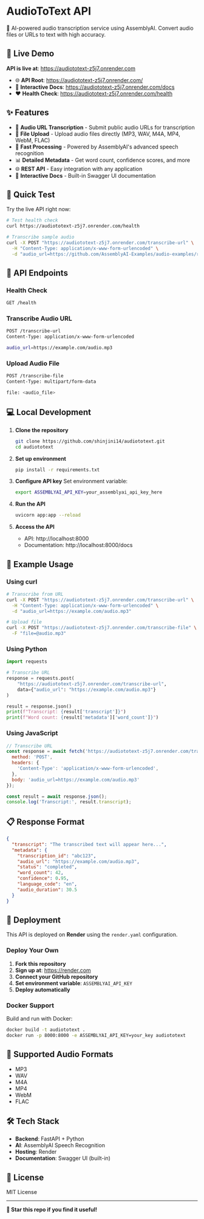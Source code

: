 # AudioToText API

🎵 AI-powered audio transcription service using AssemblyAI. Convert audio files or URLs to text with high accuracy.

## 🚀 Live Demo

**API is live at**: https://audiototext-z5j7.onrender.com

- 🌐 **API Root**: https://audiototext-z5j7.onrender.com/
- 📖 **Interactive Docs**: https://audiototext-z5j7.onrender.com/docs
- ❤️ **Health Check**: https://audiototext-z5j7.onrender.com/health

## ✨ Features

- 🎵 **Audio URL Transcription** - Submit public audio URLs for transcription
- 📁 **File Upload** - Upload audio files directly (MP3, WAV, M4A, MP4, WebM, FLAC)
- 🚀 **Fast Processing** - Powered by AssemblyAI's advanced speech recognition
- 📊 **Detailed Metadata** - Get word count, confidence scores, and more
- 🌐 **REST API** - Easy integration with any application
- 📖 **Interactive Docs** - Built-in Swagger UI documentation

## 🎯 Quick Test

Try the live API right now:

```bash
# Test health check
curl https://audiototext-z5j7.onrender.com/health

# Transcribe sample audio
curl -X POST "https://audiototext-z5j7.onrender.com/transcribe-url" \
  -H "Content-Type: application/x-www-form-urlencoded" \
  -d "audio_url=https://github.com/AssemblyAI-Examples/audio-examples/raw/main/20230607_me_canadian_wildfires.mp3"
```

## 📡 API Endpoints

### Health Check
```bash
GET /health
```

### Transcribe Audio URL
```bash
POST /transcribe-url
Content-Type: application/x-www-form-urlencoded

audio_url=https://example.com/audio.mp3
```

### Upload Audio File
```bash
POST /transcribe-file
Content-Type: multipart/form-data

file: <audio_file>
```

## 💻 Local Development

1. **Clone the repository**
   ```bash
   git clone https://github.com/shinjini14/audiototext.git
   cd audiototext
   ```

2. **Set up environment**
   ```bash
   pip install -r requirements.txt
   ```

3. **Configure API key**
   Set environment variable:
   ```bash
   export ASSEMBLYAI_API_KEY=your_assemblyai_api_key_here
   ```

4. **Run the API**
   ```bash
   uvicorn app:app --reload
   ```

5. **Access the API**
   - API: http://localhost:8000
   - Documentation: http://localhost:8000/docs

## 🔧 Example Usage

### Using curl
```bash
# Transcribe from URL
curl -X POST "https://audiototext-z5j7.onrender.com/transcribe-url" \
  -H "Content-Type: application/x-www-form-urlencoded" \
  -d "audio_url=https://example.com/audio.mp3"

# Upload file
curl -X POST "https://audiototext-z5j7.onrender.com/transcribe-file" \
  -F "file=@audio.mp3"
```

### Using Python
```python
import requests

# Transcribe URL
response = requests.post(
    "https://audiototext-z5j7.onrender.com/transcribe-url",
    data={"audio_url": "https://example.com/audio.mp3"}
)

result = response.json()
print(f"Transcript: {result['transcript']}")
print(f"Word count: {result['metadata']['word_count']}")
```

### Using JavaScript
```javascript
// Transcribe URL
const response = await fetch('https://audiototext-z5j7.onrender.com/transcribe-url', {
  method: 'POST',
  headers: {
    'Content-Type': 'application/x-www-form-urlencoded',
  },
  body: 'audio_url=https://example.com/audio.mp3'
});

const result = await response.json();
console.log('Transcript:', result.transcript);
```

## 📋 Response Format

```json
{
  "transcript": "The transcribed text will appear here...",
  "metadata": {
    "transcription_id": "abc123",
    "audio_url": "https://example.com/audio.mp3",
    "status": "completed",
    "word_count": 42,
    "confidence": 0.95,
    "language_code": "en",
    "audio_duration": 30.5
  }
}
```

## 🚀 Deployment

This API is deployed on **Render** using the `render.yaml` configuration.

### Deploy Your Own

1. **Fork this repository**
2. **Sign up at**: https://render.com
3. **Connect your GitHub repository**
4. **Set environment variable**: `ASSEMBLYAI_API_KEY`
5. **Deploy automatically**

### Docker Support

Build and run with Docker:
```bash
docker build -t audiototext .
docker run -p 8000:8000 -e ASSEMBLYAI_API_KEY=your_key audiototext
```

## 🎵 Supported Audio Formats

- MP3
- WAV
- M4A
- MP4
- WebM
- FLAC

## 🛠️ Tech Stack

- **Backend**: FastAPI + Python
- **AI**: AssemblyAI Speech Recognition
- **Hosting**: Render
- **Documentation**: Swagger UI (built-in)

## 📄 License

MIT License

---

**🌟 Star this repo if you find it useful!**
